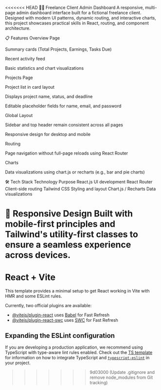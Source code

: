 <<<<<<< HEAD
🧑‍💼 Freelance Client Admin Dashboard
A responsive, multi-page admin dashboard interface built for a fictional freelance client. Designed with modern UI patterns, dynamic routing, and interactive charts, this project showcases practical skills in React, routing, and component architecture.

📋 Features
Overview Page

Summary cards (Total Projects, Earnings, Tasks Due)

Recent activity feed

Basic statistics and chart visualizations

Projects Page

Project list in card layout

Displays project name, status, and deadline

Editable placeholder fields for name, email, and password

Global Layout

Sidebar and top header remain consistent across all pages

Responsive design for desktop and mobile

Routing

Page navigation without full-page reloads using React Router

Charts

Data visualizations using chart.js or recharts (e.g., bar and pie charts)

🛠️ Tech Stack
Technology	Purpose
React.js	UI development
React Router	Client-side routing
Tailwind CSS	Styling and layout
Chart.js / Recharts	Data visualizations

📱 Responsive Design
Built with mobile-first principles and Tailwind's utility-first classes to ensure a seamless experience across devices.
=======
# React + Vite

This template provides a minimal setup to get React working in Vite with HMR and some ESLint rules.

Currently, two official plugins are available:

- [@vitejs/plugin-react](https://github.com/vitejs/vite-plugin-react/blob/main/packages/plugin-react) uses [Babel](https://babeljs.io/) for Fast Refresh
- [@vitejs/plugin-react-swc](https://github.com/vitejs/vite-plugin-react/blob/main/packages/plugin-react-swc) uses [SWC](https://swc.rs/) for Fast Refresh

## Expanding the ESLint configuration

If you are developing a production application, we recommend using TypeScript with type-aware lint rules enabled. Check out the [TS template](https://github.com/vitejs/vite/tree/main/packages/create-vite/template-react-ts) for information on how to integrate TypeScript and [`typescript-eslint`](https://typescript-eslint.io) in your project.
>>>>>>> 9d03000 (Update .gitignore and remove node_modules from Git tracking)
